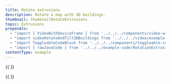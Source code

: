 ```yaml
---
title: Rotate extrusions
description: Rotate a map with 3D buildings.
thumbnail: thumbnailRotateExtrusions
topic: Extrusions
prependJs:
  - "import { VideoWithDeviceFrame } from '../../../components/video-with-device-frame'"
  - "import videoRotateAndTilt3DBuildings from '../../../video/example-rotateandtilt3dbuildings.mp4'"
  - "import ToggleableCodeBlock from '../../../components/toggleable-code-block'"
  - "import { rawJavaCode } from '../../../example-code/RotationExtrusionActivity.js'"
contentType: example
---
```


{{
  <VideoWithDeviceFrame
    videoFile={videoRotateAndTilt3DBuildings}
    rotation="horizontal"
    device="pixel-2"
  />
}}

<!-- Any notes about this example would go here.  -->

{{
  <ToggleableCodeBlock
    java={rawJavaCode}
  />
}}
